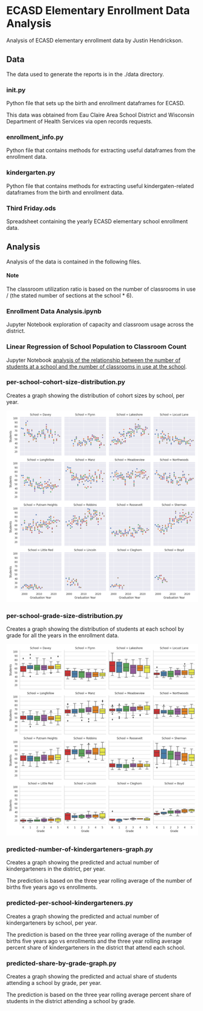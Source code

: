 # ECASD Elementary Enrollment Data Analysis
Analysis of ECASD elementary enrollment data by Justin Hendrickson.

## Data
The data used to generate the reports is in the ./data directory.

### __init__.py
Python file that sets up the birth and enrollment dataframes for ECASD.

This data was obtained from Eau Claire Area School District and Wisconsin Department of Health Services via open
records requests.

### enrollment_info.py
Python file that contains methods for extracting useful dataframes from the enrollment data.

### kindergarten.py
Python file that contains methods for extracting useful kindergaten-related dataframes from the birth and enrollment 
data.

### Third Friday.ods
Spreadsheet containing the yearly ECASD elementary school enrollment data.

## Analysis
Analysis of the data is contained in the following files.

#### Note
The classroom utilization ratio is based on the number of classrooms in use / (the stated number of sections at the school * 6).

### Enrollment Data Analysis.ipynb
Jupyter Notebook exploration of capacity and classroom usage across the district.

### Linear Regression of School Population to Classroom Count
Jupyter Notebook [analysis of the relationship between the number of students at a school and the number of classrooms in use at the school](Linear%20Regression%20of%20Yearly%20School%20Population%20and%20Classroom%20Usage.ipynb).

### per-school-cohort-size-distribution.py
Creates a graph showing the distribution of cohort sizes by school, per year.

![scatter plot of cohort distribution by school and year](./artifacts/per-school-cohort-size-distribution.png)

### per-school-grade-size-distribution.py
Creates a graph showing the distribution of students at each school by grade for all the years in the enrollment data.

![box plot of the distribution of class sizes by school and year](./artifacts/per-school-grade-size-distribution.png)

### predicted-number-of-kindergarteners-graph.py
Creates a graph showing the predicted and actual number of kindergarteners in the district, per year.

The prediction is based on the three year rolling average of the number of births five years ago vs enrollments.

### predicted-per-school-kindergarteners.py
Creates a graph showing the predicted and actual number of kindergarteners by school, per year.

The prediction is based on the three year rolling average of the number of births five years ago vs enrollments and the
three year rolling average percent share of kindergarteners in the district that attend each school.

### predicted-share-by-grade-graph.py
Creates a graph showing the predicted and actual share of students attending a school by grade, per year.

The prediction is based on the three year rolling average percent share of students in the district attending a school
by grade.
